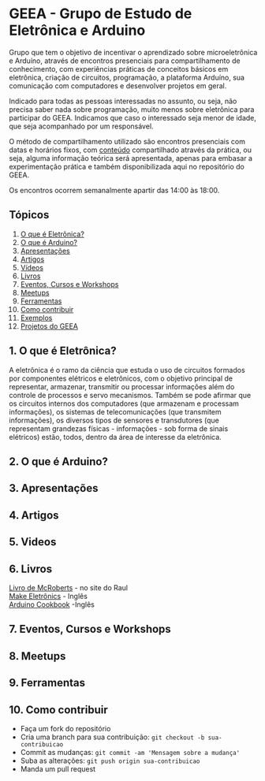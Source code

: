 # GEEA - Grupo de Estudo de Eletrônica e Arduino

Grupo que tem o objetivo de incentivar o aprendizado sobre microeletrônica e Arduíno, através de encontros presenciais para compartilhamento de conhecimento, com experiências práticas de conceitos básicos em eletrônica, criação de circuitos, programação, a plataforma Arduíno, sua comunicação com computadores e desenvolver projetos em geral. 

Indicado para todas as pessoas interessadas no assunto, ou seja, não precisa saber nada sobre programação, muito menos sobre eletrônica para participar do GEEA. Indicamos que caso o interessado seja menor de idade, que seja acompanhado por um responsável. 

O método de compartilhamento utilizado são encontros presenciais com datas e horários fixos, com [conteúdo](https://github.com/angelobms/GEEA/blob/master/conteudo.md) compartilhado através da prática, ou seja, alguma informação teórica será apresentada, apenas para embasar a experimentação prática e também disponibilizada aqui no repositório do GEEA. 

Os encontros ocorrem semanalmente apartir das 14:00 às 18:00.

## Tópicos

  1. [O que é Eletrônica?](#o-que-é-eletrônica)
  2. [O que é Arduino?](#o-que-é-arduino)
  3. [Apresentações](#apresentações)
  4. [Artigos](#artigos)
  5. [Vídeos](#videos)
  6. [Livros](#livros)
  7. [Eventos, Cursos e Workshops](#eventos-cursos-e-workshops)
  8. [Meetups](#meetups)
  9. [Ferramentas](#ferramentas)
  10. [Como contribuir](#como-contribuir)
  11. [Exemplos](/exemplos/README.md)
  12. [Projetos do GEEA](/projetos/README.md)

## 1. O que é Eletrônica?

A eletrônica é o ramo da ciência que estuda o uso de circuitos formados por componentes elétricos e eletrônicos, com o objetivo principal de representar, armazenar, transmitir ou processar informações além do controle de processos e servo mecanismos. Também se pode afirmar que os circuitos internos dos computadores (que armazenam e processam informações), os sistemas de telecomunicações (que transmitem informações), os diversos tipos de sensores e transdutores (que representam grandezas físicas - informações - sob forma de sinais elétricos) estão, todos, dentro da área de interesse da eletrônica.

## 2. O que é Arduino?

## 3. Apresentações

## 4. Artigos

## 5. Videos

## 6. Livros

[Livro de McRoberts](http://raulhc.cc/Doc/LivroArduino) - no site do Raul   
[Make Eletrônics](http://www.makershed.com/products/make-electronics-2ed) - Inglês    
[Arduino Cookbook](http://shop.oreilly.com/product/9780596802486.do) -Inglês        

## 7. Eventos, Cursos e Workshops

## 8. Meetups

## 9. Ferramentas

## 10. Como contribuir

  * Faça um fork do repositório
  * Cria uma branch para sua contribuição: `git checkout -b sua-contribuicao`
  * Commit as mudanças: `git commit -am 'Mensagem sobre a mudança'`
  * Suba as alterações: `git push origin sua-contribuicao`
  * Manda um pull request
